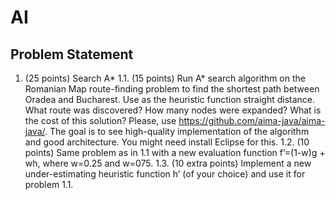 # AI

Problem Statement
-------------------

1. (25 points) Search A*
1.1. (15 points) Run A* search algorithm on the Romanian Map route-finding problem to find
the shortest path between Oradea and Bucharest. Use as the heuristic function straight distance.
What route was discovered? How many nodes were expanded? What is the cost of this solution?
Please, use https://github.com/aima-java/aima-java/. The goal is to see high-quality implementation
of the algorithm and good architecture. You might need install Eclipse for this.
1.2. (10 points) Same problem as in 1.1 with a new evaluation function f’=(1-w)g + wh, where
w=0.25 and w=075.
1.3. (10 extra points) Implement a new under-estimating heuristic function h’ (of your choice)
and use it for problem 1.1. 

